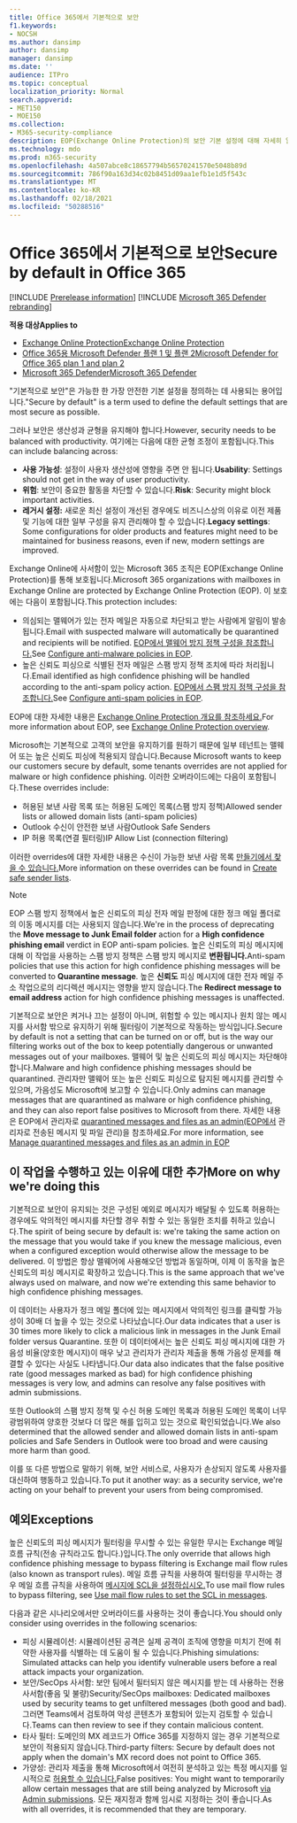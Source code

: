 ```yaml
---
title: Office 365에서 기본적으로 보안
f1.keywords:
- NOCSH
ms.author: dansimp
author: dansimp
manager: dansimp
ms.date: ''
audience: ITPro
ms.topic: conceptual
localization_priority: Normal
search.appverid:
- MET150
- MOE150
ms.collection:
- M365-security-compliance
description: EOP(Exchange Online Protection)의 보안 기본 설정에 대해 자세히 알아보시고
ms.technology: mdo
ms.prod: m365-security
ms.openlocfilehash: 4a507abce8c18657794b56570241570e5048b89d
ms.sourcegitcommit: 786f90a163d34c02b8451d09aa1efb1e1d5f543c
ms.translationtype: MT
ms.contentlocale: ko-KR
ms.lasthandoff: 02/18/2021
ms.locfileid: "50288516"
---
```

# <a name="secure-by-default-in-office-365"></a><span data-ttu-id="f2706-103">Office 365에서 기본적으로 보안</span><span class="sxs-lookup"><span data-stu-id="f2706-103">Secure by default in Office 365</span></span>

[!INCLUDE [Prerelease information](../includes/prerelease.md)]
[!INCLUDE [Microsoft 365 Defender rebranding](../includes/microsoft-defender-for-office.md)]

<span data-ttu-id="f2706-104">**적용 대상**</span><span class="sxs-lookup"><span data-stu-id="f2706-104">**Applies to**</span></span>
- [<span data-ttu-id="f2706-105">Exchange Online Protection</span><span class="sxs-lookup"><span data-stu-id="f2706-105">Exchange Online Protection</span></span>](exchange-online-protection-overview.md)
- [<span data-ttu-id="f2706-106">Office 365용 Microsoft Defender 플랜 1 및 플랜 2</span><span class="sxs-lookup"><span data-stu-id="f2706-106">Microsoft Defender for Office 365 plan 1 and plan 2</span></span>](office-365-atp.md)
- [<span data-ttu-id="f2706-107">Microsoft 365 Defender</span><span class="sxs-lookup"><span data-stu-id="f2706-107">Microsoft 365 Defender</span></span>](../mtp/microsoft-threat-protection.md)

<span data-ttu-id="f2706-108">"기본적으로 보안"은 가능한 한 가장 안전한 기본 설정을 정의하는 데 사용되는 용어입니다.</span><span class="sxs-lookup"><span data-stu-id="f2706-108">"Secure by default" is a term used to define the default settings that are most secure as possible.</span></span>

<span data-ttu-id="f2706-109">그러나 보안은 생산성과 균형을 유지해야 합니다.</span><span class="sxs-lookup"><span data-stu-id="f2706-109">However, security needs to be balanced with productivity.</span></span> <span data-ttu-id="f2706-110">여기에는 다음에 대한 균형 조정이 포함됩니다.</span><span class="sxs-lookup"><span data-stu-id="f2706-110">This can include balancing across:</span></span>

- <span data-ttu-id="f2706-111">**사용 가능성**: 설정이 사용자 생산성에 영향을 주면 안 됩니다.</span><span class="sxs-lookup"><span data-stu-id="f2706-111">**Usability**: Settings should not get in the way of user productivity.</span></span>
- <span data-ttu-id="f2706-112">**위험**: 보안이 중요한 활동을 차단할 수 있습니다.</span><span class="sxs-lookup"><span data-stu-id="f2706-112">**Risk**: Security might block important activities.</span></span>
- <span data-ttu-id="f2706-113">**레거시 설정:** 새로운 최신 설정이 개선된 경우에도 비즈니스상의 이유로 이전 제품 및 기능에 대한 일부 구성을 유지 관리해야 할 수 있습니다.</span><span class="sxs-lookup"><span data-stu-id="f2706-113">**Legacy settings**: Some configurations for older products and features might need to be maintained for business reasons, even if new, modern settings are improved.</span></span>

<span data-ttu-id="f2706-114">Exchange Online에 사서함이 있는 Microsoft 365 조직은 EOP(Exchange Online Protection)를 통해 보호됩니다.</span><span class="sxs-lookup"><span data-stu-id="f2706-114">Microsoft 365 organizations with mailboxes in Exchange Online are protected by Exchange Online Protection (EOP).</span></span> <span data-ttu-id="f2706-115">이 보호에는 다음이 포함됩니다.</span><span class="sxs-lookup"><span data-stu-id="f2706-115">This protection includes:</span></span>

- <span data-ttu-id="f2706-116">의심되는 맬웨어가 있는 전자 메일은 자동으로 차단되고 받는 사람에게 알림이 발송됩니다.</span><span class="sxs-lookup"><span data-stu-id="f2706-116">Email with suspected malware will automatically be quarantined and recipients will be notified.</span></span> <span data-ttu-id="f2706-117">[EOP에서 맬웨어 방지 정책 구성을 참조합니다.](configure-anti-malware-policies.md)</span><span class="sxs-lookup"><span data-stu-id="f2706-117">See [Configure anti-malware policies in EOP](configure-anti-malware-policies.md).</span></span>
- <span data-ttu-id="f2706-118">높은 신뢰도 피싱으로 식별된 전자 메일은 스팸 방지 정책 조치에 따라 처리됩니다.</span><span class="sxs-lookup"><span data-stu-id="f2706-118">Email identified as high confidence phishing will be handled according to the anti-spam policy action.</span></span> <span data-ttu-id="f2706-119">[EOP에서 스팸 방지 정책 구성을 참조합니다.](configure-your-spam-filter-policies.md)</span><span class="sxs-lookup"><span data-stu-id="f2706-119">See [Configure anti-spam policies in EOP](configure-your-spam-filter-policies.md).</span></span>

<span data-ttu-id="f2706-120">EOP에 대한 자세한 내용은 [Exchange Online Protection 개요를 참조하세요.](exchange-online-protection-overview.md)</span><span class="sxs-lookup"><span data-stu-id="f2706-120">For more information about EOP, see [Exchange Online Protection overview](exchange-online-protection-overview.md).</span></span>

<span data-ttu-id="f2706-121">Microsoft는 기본적으로 고객의 보안을 유지하기를 원하기 때문에 일부 테넌트는 맬웨어 또는 높은 신뢰도 피싱에 적용되지 않습니다.</span><span class="sxs-lookup"><span data-stu-id="f2706-121">Because Microsoft wants to keep our customers secure by default, some tenants overrides are not applied for malware or high confidence phishing.</span></span> <span data-ttu-id="f2706-122">이러한 오버라이드에는 다음이 포함됩니다.</span><span class="sxs-lookup"><span data-stu-id="f2706-122">These overrides include:</span></span>

- <span data-ttu-id="f2706-123">허용된 보낸 사람 목록 또는 허용된 도메인 목록(스팸 방지 정책)</span><span class="sxs-lookup"><span data-stu-id="f2706-123">Allowed sender lists or allowed domain lists (anti-spam policies)</span></span>
- <span data-ttu-id="f2706-124">Outlook 수신이 안전한 보낸 사람</span><span class="sxs-lookup"><span data-stu-id="f2706-124">Outlook Safe Senders</span></span>
- <span data-ttu-id="f2706-125">IP 허용 목록(연결 필터링)</span><span class="sxs-lookup"><span data-stu-id="f2706-125">IP Allow List (connection filtering)</span></span>

<span data-ttu-id="f2706-126">이러한 overrides에 대한 자세한 내용은 수신이 가능한 보낸 사람 목록 [만들기에서 찾을 수 있습니다.](create-safe-sender-lists-in-office-365.md)</span><span class="sxs-lookup"><span data-stu-id="f2706-126">More information on these overrides can be found in [Create safe sender lists](create-safe-sender-lists-in-office-365.md).</span></span>

> [!NOTE]
> <span data-ttu-id="f2706-127">EOP 스팸 방지 정책에서 높은  신뢰도의 피싱 전자 메일  판정에 대한 정크 메일 폴더로의 이동 메시지를 더는 사용되지 않습니다.</span><span class="sxs-lookup"><span data-stu-id="f2706-127">We're in the process of deprecating the **Move message to Junk Email folder** action for a **High confidence phishing email** verdict in EOP anti-spam policies.</span></span> <span data-ttu-id="f2706-128">높은 신뢰도의 피싱 메시지에 대해 이 작업을 사용하는 스팸 방지 정책은 스팸 방지 메시지로 **변환됩니다.**</span><span class="sxs-lookup"><span data-stu-id="f2706-128">Anti-spam policies that use this action for high confidence phishing messages will be converted to **Quarantine message**.</span></span> <span data-ttu-id="f2706-129">높은 **신뢰도** 피싱 메시지에 대한 전자 메일 주소 작업으로의 리디렉션 메시지는 영향을 받지 않습니다.</span><span class="sxs-lookup"><span data-stu-id="f2706-129">The **Redirect message to email address** action for high confidence phishing messages is unaffected.</span></span>

<span data-ttu-id="f2706-130">기본적으로 보안은 켜거나 끄는 설정이 아니며, 위험할 수 있는 메시지나 원치 않는 메시지를 사서함 밖으로 유지하기 위해 필터링이 기본적으로 작동하는 방식입니다.</span><span class="sxs-lookup"><span data-stu-id="f2706-130">Secure by default is not a setting that can be turned on or off, but is the way our filtering works out of the box to keep potentially dangerous or unwanted messages out of your mailboxes.</span></span> <span data-ttu-id="f2706-131">맬웨어 및 높은 신뢰도의 피싱 메시지는 차단해야 합니다.</span><span class="sxs-lookup"><span data-stu-id="f2706-131">Malware and high confidence phishing messages should be quarantined.</span></span> <span data-ttu-id="f2706-132">관리자만 맬웨어 또는 높은 신뢰도 피싱으로 탐지된 메시지를 관리할 수 있으며, 가음성도 Microsoft에 보고할 수 있습니다.</span><span class="sxs-lookup"><span data-stu-id="f2706-132">Only admins can manage messages that are quarantined as malware or high confidence phishing, and they can also report false positives to Microsoft from there.</span></span> <span data-ttu-id="f2706-133">자세한 내용은 EOP에서 관리자로 [quarantined messages and files as an admin(EOP에서](manage-quarantined-messages-and-files.md) 관리자로 전송된 메시지 및 파일 관리)을 참조하세요.</span><span class="sxs-lookup"><span data-stu-id="f2706-133">For more information, see [Manage quarantined messages and files as an admin in EOP](manage-quarantined-messages-and-files.md)</span></span>

## <a name="more-on-why-were-doing-this"></a><span data-ttu-id="f2706-134">이 작업을 수행하고 있는 이유에 대한 추가</span><span class="sxs-lookup"><span data-stu-id="f2706-134">More on why we're doing this</span></span>

<span data-ttu-id="f2706-135">기본적으로 보안이 유지되는 것은 구성된 예외로 메시지가 배달될 수 있도록 허용하는 경우에도 악의적인 메시지를 차단할 경우 취할 수 있는 동일한 조치를 취하고 있습니다.</span><span class="sxs-lookup"><span data-stu-id="f2706-135">The spirit of being secure by default is: we're taking the same action on the message that you would take if you knew the message malicious, even when a configured exception would otherwise allow the message to be delivered.</span></span> <span data-ttu-id="f2706-136">이 방법은 항상 맬웨어에 사용해오던 방법과 동일하며, 이제 이 동작을 높은 신뢰도의 피싱 메시지로 확장하고 있습니다.</span><span class="sxs-lookup"><span data-stu-id="f2706-136">This is the same approach that we've always used on malware, and now we're extending this same behavior to high confidence phishing messages.</span></span>

<span data-ttu-id="f2706-137">이 데이터는 사용자가 정크 메일 폴더에 있는 메시지에서 악의적인 링크를 클릭할 가능성이 30배 더 높을 수 있는 것으로 나타났습니다.</span><span class="sxs-lookup"><span data-stu-id="f2706-137">Our data indicates that a user is 30 times more likely to click a malicious link in messages in the Junk Email folder versus Quarantine.</span></span> <span data-ttu-id="f2706-138">또한 이 데이터에서는 높은 신뢰도 피싱 메시지에 대한 가음성 비율(양호한 메시지)이 매우 낮고 관리자가 관리자 제출을 통해 가음성 문제를 해결할 수 있다는 사실도 나타냅니다.</span><span class="sxs-lookup"><span data-stu-id="f2706-138">Our data also indicates that the false positive rate (good messages marked as bad) for high confidence phishing messages is very low, and admins can resolve any false positives with admin submissions.</span></span>

<span data-ttu-id="f2706-139">또한 Outlook의 스팸 방지 정책 및 수신 허용 도메인 목록과 허용된 도메인 목록이 너무 광범위하여 양호한 것보다 더 많은 해를 입히고 있는 것으로 확인되었습니다.</span><span class="sxs-lookup"><span data-stu-id="f2706-139">We also determined that the allowed sender and allowed domain lists in anti-spam policies and Safe Senders in Outlook were too broad and were causing more harm than good.</span></span>

<span data-ttu-id="f2706-140">이를 또 다른 방법으로 말하기 위해, 보안 서비스로, 사용자가 손상되지 않도록 사용자를 대신하여 행동하고 있습니다.</span><span class="sxs-lookup"><span data-stu-id="f2706-140">To put it another way: as a security service, we're acting on your behalf to prevent your users from being compromised.</span></span> 

## <a name="exceptions"></a><span data-ttu-id="f2706-141">예외</span><span class="sxs-lookup"><span data-stu-id="f2706-141">Exceptions</span></span>

<span data-ttu-id="f2706-142">높은 신뢰도의 피싱 메시지가 필터링을 무시할 수 있는 유일한 무시는 Exchange 메일 흐름 규칙(전송 규칙라고도 합니다.)입니다.</span><span class="sxs-lookup"><span data-stu-id="f2706-142">The only override that allows high confidence phishing message to bypass filtering is Exchange mail flow rules (also known as transport rules).</span></span> <span data-ttu-id="f2706-143">메일 흐름 규칙을 사용하여 필터링을 무시하는 경우 메일 흐름 규칙을 사용하여 [메시지에 SCL을 설정하십시오.](use-mail-flow-rules-to-set-the-spam-confidence-level-scl-in-messages.md)</span><span class="sxs-lookup"><span data-stu-id="f2706-143">To use mail flow rules to bypass filtering, see [Use mail flow rules to set the SCL in messages](use-mail-flow-rules-to-set-the-spam-confidence-level-scl-in-messages.md).</span></span>

<span data-ttu-id="f2706-144">다음과 같은 시나리오에서만 오버라이드를 사용하는 것이 좋습니다.</span><span class="sxs-lookup"><span data-stu-id="f2706-144">You should only consider using overrides in the following scenarios:</span></span>

- <span data-ttu-id="f2706-145">피싱 시뮬레이션: 시뮬레이션된 공격은 실제 공격이 조직에 영향을 미치기 전에 취약한 사용자를 식별하는 데 도움이 될 수 있습니다.</span><span class="sxs-lookup"><span data-stu-id="f2706-145">Phishing simulations: Simulated attacks can help you identify vulnerable users before a real attack impacts your organization.</span></span>
- <span data-ttu-id="f2706-146">보안/SecOps 사서함: 보안 팀에서 필터되지 않은 메시지를 받는 데 사용하는 전용 사서함(좋음 및 불량)</span><span class="sxs-lookup"><span data-stu-id="f2706-146">Security/SecOps mailboxes: Dedicated mailboxes used by security teams to get unfiltered messages (both good and bad).</span></span> <span data-ttu-id="f2706-147">그러면 Teams에서 검토하여 악성 콘텐츠가 포함되어 있는지 검토할 수 있습니다.</span><span class="sxs-lookup"><span data-stu-id="f2706-147">Teams can then review to see if they contain malicious content.</span></span>
- <span data-ttu-id="f2706-148">타사 필터: 도메인의 MX 레코드가 Office 365를 지정하지 않는 경우 기본적으로 보안이 적용되지 않습니다.</span><span class="sxs-lookup"><span data-stu-id="f2706-148">Third-party filters: Secure by default does not apply when the domain's MX record does not point to Office 365.</span></span>
- <span data-ttu-id="f2706-149">가양성: 관리자 제출을 통해 Microsoft에서 여전히 분석하고 있는 특정 메시지를 일시적으로 [허용할 수 있습니다.](admin-submission.md)</span><span class="sxs-lookup"><span data-stu-id="f2706-149">False positives: You might want to temporarily allow certain messages that are still being analyzed by Microsoft [via Admin submissions](admin-submission.md).</span></span> <span data-ttu-id="f2706-150">모든 재지정과 함께 임시로 지정하는 것이 좋습니다.</span><span class="sxs-lookup"><span data-stu-id="f2706-150">As with all overrides, it is recommended that they are temporary.</span></span>
